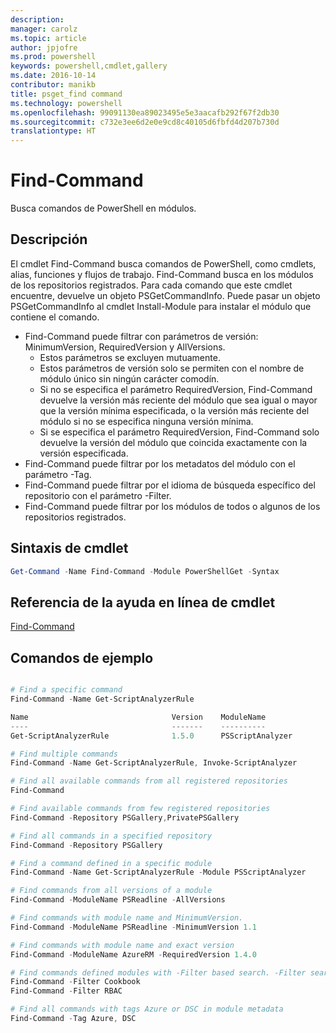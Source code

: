 ```yaml
---
description: 
manager: carolz
ms.topic: article
author: jpjofre
ms.prod: powershell
keywords: powershell,cmdlet,gallery
ms.date: 2016-10-14
contributor: manikb
title: psget_find command
ms.technology: powershell
ms.openlocfilehash: 99091130ea89023495e5e3aacafb292f67f2db30
ms.sourcegitcommit: c732e3ee6d2e0e9cd8c40105d6fbfd4d207b730d
translationtype: HT
---
```

# <a name="find-command"></a>Find-Command

Busca comandos de PowerShell en módulos.

## <a name="description"></a>Descripción
El cmdlet Find-Command busca comandos de PowerShell, como cmdlets, alias, funciones y flujos de trabajo. Find-Command busca en los módulos de los repositorios registrados.
Para cada comando que este cmdlet encuentre, devuelve un objeto PSGetCommandInfo. Puede pasar un objeto PSGetCommandInfo al cmdlet Install-Module para instalar el módulo que contiene el comando.

- Find-Command puede filtrar con parámetros de versión: MinimumVersion, RequiredVersion y AllVersions.
  - Estos parámetros se excluyen mutuamente.
  - Estos parámetros de versión solo se permiten con el nombre de módulo único sin ningún carácter comodín.
  - Si no se especifica el parámetro RequiredVersion, Find-Command devuelve la versión más reciente del módulo que sea igual o mayor que la versión mínima especificada, o la versión más reciente del módulo si no se especifica ninguna versión mínima.
  - Si se especifica el parámetro RequiredVersion, Find-Command solo devuelve la versión del módulo que coincida exactamente con la versión especificada.
- Find-Command puede filtrar por los metadatos del módulo con el parámetro -Tag.
- Find-Command puede filtrar por el idioma de búsqueda específico del repositorio con el parámetro -Filter.
- Find-Command puede filtrar por los módulos de todos o algunos de los repositorios registrados.

## <a name="cmdlet-syntax"></a>Sintaxis de cmdlet
```powershell
Get-Command -Name Find-Command -Module PowerShellGet -Syntax
```

## <a name="cmdlet-online-help-reference"></a>Referencia de la ayuda en línea de cmdlet

[Find-Command](http://go.microsoft.com/fwlink/?LinkId=733636)

## <a name="example-commands"></a>Comandos de ejemplo
```powershell

# Find a specific command
Find-Command -Name Get-ScriptAnalyzerRule

Name                                Version    ModuleName                          Repository
----                                -------    ----------                          ----------
Get-ScriptAnalyzerRule              1.5.0      PSScriptAnalyzer                    PSGallery

# Find multiple commands
Find-Command -Name Get-ScriptAnalyzerRule, Invoke-ScriptAnalyzer

# Find all available commands from all registered repositories
Find-Command

# Find available commands from few registered repositories
Find-Command -Repository PSGallery,PrivatePSGallery

# Find all commands in a specified repository
Find-Command -Repository PSGallery

# Find a command defined in a specific module
Find-Command -Name Get-ScriptAnalyzerRule -Module PSScriptAnalyzer

# Find commands from all versions of a module
Find-Command -ModuleName PSReadline -AllVersions

# Find commands with module name and MinimumVersion.
Find-Command -ModuleName PSReadline -MinimumVersion 1.1

# Find commands with module name and exact version
Find-Command -ModuleName AzureRM -RequiredVersion 1.4.0

# Find commands defined modules with -Filter based search. -Filter searches in description and module names
Find-Command -Filter Cookbook
Find-Command -Filter RBAC

# Find all commands with tags Azure or DSC in module metadata
Find-Command -Tag Azure, DSC

```

